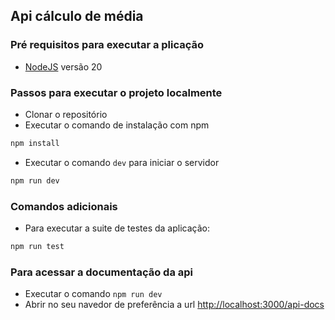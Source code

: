 ## Api cálculo de média

### Pré requisitos para executar a plicação
- [NodeJS](https://nodejs.org/pt) versão 20

### Passos para executar o projeto localmente
- Clonar o repositório
- Executar o comando de instalação com npm
```bash
npm install
```
- Executar o comando `dev` para iniciar o servidor
```bash
npm run dev
```
### Comandos adicionais
- Para executar a suite de testes da aplicação:
```bash
npm run test
```
### Para acessar a documentação da api
- Executar o comando `npm run dev`
- Abrir no seu navedor de preferência a url [http://localhost:3000/api-docs](http://localhost:3000/api-docs)